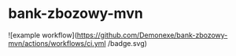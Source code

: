 # bank-zbozowy-mvn
![example workflow](https://github.com/Demonexe/bank-zbozowy-mvn/actions/workflows/ci.yml
/badge.svg)

